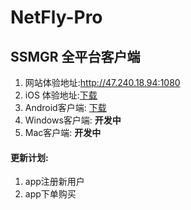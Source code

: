 # NetFly-Pro

## SSMGR 全平台客户端
1. 网站体验地址:http://47.240.18.94:1080
2. iOS 体验地址:[下载](https://testflight.apple.com/join/OVYNAt1B)
3. Android客户端: [下载](https://github.com/NetFly-VPN/NetFly-Pro/releases/download/0.1/app-universal-release.apk)
4. Windows客户端: **开发中**
5. Mac客户端: **开发中**
#### 更新计划:
1. app注册新用户
2. app下单购买
